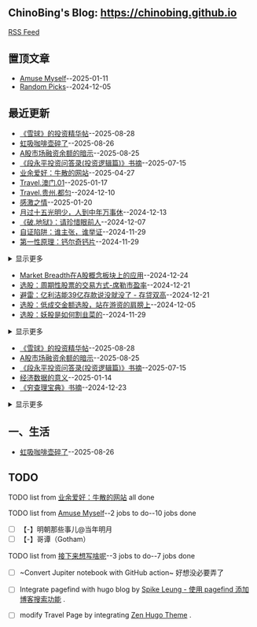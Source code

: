 ## ChinoBing's Blog: https://chinobing.github.io 
[RSS Feed](https://raw.githubusercontent.com/chinobing/chinobing.github.io/master/feed.xml)

## 置顶文章
- [Amuse Myself](https://github.com/chinobing/chinobing.github.io/issues/28)--2025-01-11
- [Random Picks](https://github.com/chinobing/chinobing.github.io/issues/17)--2024-12-05
## 最近更新
- [《雪球》的投资精华帖](https://github.com/chinobing/chinobing.github.io/issues/36)--2025-08-28
- [虹吸咖啡壶碎了](https://github.com/chinobing/chinobing.github.io/issues/35)--2025-08-26
- [A股市场融资余额的暗示](https://github.com/chinobing/chinobing.github.io/issues/34)--2025-08-25
- [《段永平投资问答录(投资逻辑篇)》书摘](https://github.com/chinobing/chinobing.github.io/issues/33)--2025-07-15
- [业余爱好：牛散的网站](https://github.com/chinobing/chinobing.github.io/issues/32)--2025-04-27
- [Travel.澳门.01](https://github.com/chinobing/chinobing.github.io/issues/30)--2025-01-17
- [Travel.贵州.都匀](https://github.com/chinobing/chinobing.github.io/issues/19)--2024-12-10
- [感激之情](https://github.com/chinobing/chinobing.github.io/issues/31)--2025-01-20
- [月过十五光明少，人到中年万事休](https://github.com/chinobing/chinobing.github.io/issues/21)--2024-12-13
- [《破.地狱》：请珍惜眼前人](https://github.com/chinobing/chinobing.github.io/issues/18)--2024-12-07
- [自证陷阱：谁主张，谁举证](https://github.com/chinobing/chinobing.github.io/issues/8)--2024-11-29
- [第一性原理：钙尔奇钙片](https://github.com/chinobing/chinobing.github.io/issues/7)--2024-11-29
<details><summary>显示更多</summary>

- [从《内部视角陷阱：CEO为什么频频预测失误》说起](https://github.com/chinobing/chinobing.github.io/issues/6)--2024-11-29
- [人总是善忘：喷射战士华莱士](https://github.com/chinobing/chinobing.github.io/issues/3)--2024-11-29
</details>

- [Market Breadth在A股概念板块上的应用](https://github.com/chinobing/chinobing.github.io/issues/26)--2024-12-24
- [选股：周期性股票的交易方式-席勒市盈率](https://github.com/chinobing/chinobing.github.io/issues/23)--2024-12-21
- [避雷：亿利洁能39亿存款说没就没了 - 存贷双高](https://github.com/chinobing/chinobing.github.io/issues/22)--2024-12-21
- [选股：低成交金额选股，站在游资的肩膀上](https://github.com/chinobing/chinobing.github.io/issues/16)--2024-12-05
- [选股：妖股是如何割韭菜的](https://github.com/chinobing/chinobing.github.io/issues/10)--2024-11-29
<details><summary>显示更多</summary>

- [上证指数从2600反弹到3400的过程中涨幅最厉害的个股统计](https://github.com/chinobing/chinobing.github.io/issues/4)--2024-11-29
</details>

- [《雪球》的投资精华帖](https://github.com/chinobing/chinobing.github.io/issues/36)--2025-08-28
- [A股市场融资余额的暗示](https://github.com/chinobing/chinobing.github.io/issues/34)--2025-08-25
- [《段永平投资问答录(投资逻辑篇)》书摘](https://github.com/chinobing/chinobing.github.io/issues/33)--2025-07-15
- [经济数据的意义](https://github.com/chinobing/chinobing.github.io/issues/29)--2025-01-14
- [《穷查理宝典》书摘](https://github.com/chinobing/chinobing.github.io/issues/24)--2024-12-23
<details><summary>显示更多</summary>

- [药物治疗备忘录](https://github.com/chinobing/chinobing.github.io/issues/20)--2024-12-13
- [发行股份及支付现金的并购重组案例：烽火电子](https://github.com/chinobing/chinobing.github.io/issues/15)--2024-12-05
- [付鹏的《对冲风险VS软着陆》总结](https://github.com/chinobing/chinobing.github.io/issues/13)--2024-12-02
- [《详谈左晖》书摘](https://github.com/chinobing/chinobing.github.io/issues/11)--2024-11-29
- [《显示器》的避坑购买攻略](https://github.com/chinobing/chinobing.github.io/issues/9)--2024-11-29
- [《控糖革命》读书笔记](https://github.com/chinobing/chinobing.github.io/issues/5)--2024-11-29
</details>

## 一、生活
- [虹吸咖啡壶碎了](https://github.com/chinobing/chinobing.github.io/issues/35)--2025-08-26
## TODO
TODO list from [业余爱好：牛散的网站](https://github.com/chinobing/chinobing.github.io/issues/32) all done

TODO list from [Amuse Myself](https://github.com/chinobing/chinobing.github.io/issues/28)--2 jobs to do--10 jobs done
- [ ] 【-】明朝那些事儿@当年明月
- [ ] 【-】哥谭（Gotham）

TODO list from [接下来想写啥呢](https://github.com/chinobing/chinobing.github.io/issues/2)--3 jobs to do--7 jobs done
- [ ] ~Convert Jupiter notebook with GitHub action~ 好想没必要弄了
- [ ] Integrate pagefind with hugo blog by [Spike Leung - 使用 pagefind 添加博客搜索功能](https://taxodium.ink/use-pagefind-to-search-blog.html) .
- [ ] modify Travel Page by integrating  [Zen Hugo Theme](https://zen-demo.xdeb.org/products/) .


